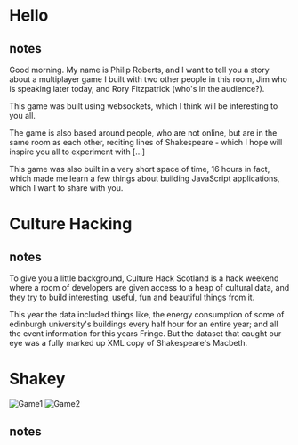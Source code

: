 # Hello

## notes
Good morning. My name is Philip Roberts, and I want to tell you a story about a multiplayer game I built with two other people in this room, Jim who is speaking later today, and Rory Fitzpatrick (who's in the audience?).

This game was built using websockets, which I think will be interesting to you all.

The game is also based around people, who are not online, but are in the same room as each other, reciting lines of Shakespeare - which I hope will inspire you all to experiment with [...]

This game was also built in a very short space of time, 16 hours in fact, which made me learn a few things about building JavaScript applications, which I want to share with you. 

# Culture Hacking

## notes
To give you a little background, Culture Hack Scotland is a hack weekend where a room of developers are given access to a heap of cultural data, and they try to build interesting, useful, fun and beautiful things from it. 

This year the data included things like, the energy consumption of some of edinburgh university's buildings every half hour for an entire year; and all the event information for this years Fringe. But the dataset that caught our eye was a fully marked up XML copy of Shakespeare's Macbeth.

# Shakey
![Game1](http://farm8.staticflickr.com/7062/7123158567_95ff376ef4_c.jpg)
![Game2](https://img.skitch.com/20120429-ckukqquy99r7jhh179t7gqdchg.jpg)

## notes

